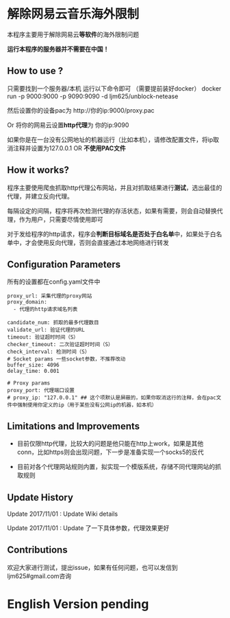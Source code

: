 # 解除网易云音乐海外限制

本程序主要用于解除网易云**等软件**的海外限制问题

**运行本程序的服务器并不需要在中国！**

## How to use ?

只需要找到一个服务器/本机 运行以下命令即可 （需要提前装好docker）
docker run -p 9000:9000 -p 9090:9090 -d ljm625/unblock-netease

然后设置你的设备pac为 http://你的ip:9000/proxy.pac

Or 将你的网易云设置**http代理**为 你的ip:9090

如果你是在一台没有公网地址的机器运行（比如本机），请修改配置文件，将ip取消注释并设置为127.0.0.1 OR **不使用PAC文件**

## How it works?
程序主要使用爬虫抓取http代理公布网站，并且对抓取结果进行**测试**，选出最佳的代理，并建立反向代理。

每隔设定的间隔，程序将再次检测代理的存活状态，如果有需要，则会自动替换代理，作为用户，只需要尽情使用即可

对于发给程序的http请求，程序会**判断目标域名是否处于白名单**中，如果处于白名单中，才会使用反向代理，否则会直接通过本地网络进行转发

## Configuration Parameters

所有的设置都在config.yaml文件中

```
proxy_url: 采集代理的proxy网站
proxy_domain:
  - 代理的http请求域名列表

candidate_num: 抓取的最多代理数目
validate_url: 验证代理的URL
timeout: 验证超时时间（S）
checker_timeout: 二次验证超时时间（S）
check_interval: 检测时间（S）
# Socket params 一些socket参数，不推荐改动
buffer_size: 4096
delay_time: 0.001

# Proxy params
proxy_port: 代理端口设置
# proxy_ip: "127.0.0.1" ## 这个项默认是屏蔽的，如果你取消这行的注释，会在pac文件中强制使用你定义的ip（用于某些没有公网ip的机器，如本机）

```


## Limitations and Improvements

- 目前仅限http代理，比较大的问题是他只能在http上work，如果是其他conn，比如https则会出现问题，下一步是准备实现一个socks5的反代

- 目前对各个代理网站规则内置，拟实现一个模版系统，存储不同代理网站的抓取规则

## Update History

Update 2017/11/01 : Update Wiki details

Update 2017/11/01 : Update 了一下具体参数，代理效果更好

## Contributions

欢迎大家进行测试，提出issue，如果有任何问题，也可以发信到ljm625#gmail.com咨询


# English Version pending